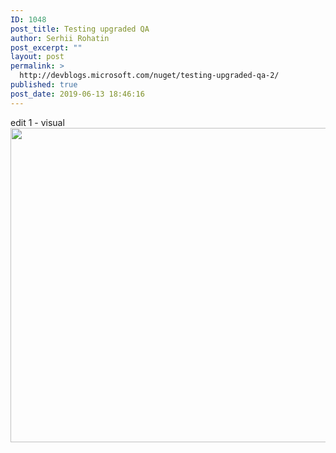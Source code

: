 ```yaml
---
ID: 1048
post_title: Testing upgraded QA
author: Serhii Rohatin
post_excerpt: ""
layout: post
permalink: >
  http://devblogs.microsoft.com/nuget/testing-upgraded-qa-2/
published: true
post_date: 2019-06-13 18:46:16
---
```

edit 1 - visual <img class="alignnone size-full wp-image-225904" src="https://qadevblogs.wpengine.com/visualstudio/wp-content/uploads/sites/4/2019/06/8420.ping_.png" alt="" width="907" height="503" />